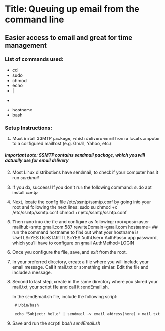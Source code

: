 
# Title: Queuing up email from the command line

## Easier access to email and great for time management 


### List of commands used:
- cd
- sudo 
- chmod
- echo
- |
- >
- hostname 
- bash

### Setup Instructions:

1. Must install SSMTP package, which delivers email from a local computer to a configured mailhost (e.g. Gmail, Yahoo, etc.)

##### Important note: SSMTP contains sendmail package, which you will actually use for email delivery

2. Most Linux distributions have sendmail, to check if your computer has it run *sendmail*

3. If you do, success! If you don't run the following command: sudo apt install ssmtp

4. Next, locate the config file /etc/ssmtp/ssmtp.conf by going into your root and following the next lines:
	sudo su
	chmod +x /etc/ssmtp/ssmtp.conf
	chmod +r /etc/ssmtp/ssmtp.conf

5. Then nano into the file and configure as following:
		root=postmaster
		mailhub=smtp.gmail.com:587
		rewriteDomain=gmail.com
		hostname=<your hostname> ## run the command hostname to find out what your hostname is
		UseTLS=YES
		UseSTARTTLS=YES
		AuthUser=<email username>
		AuthPass= app password, which you'll have to configure on gmail
		AuthMethod=LOGIN

6. Once you configure the file, save, and *exit* from the root. 

7. In your preferred directory, create a file where you will include your email message. Call it mail.txt or something similar. Edit the file and include a message.

8. Second to last step, create in the same directory where you stored your mail.txt, your script file and call it sendEmail.sh. 

   In the sendEmail.sh file, include the following script:
	
		#!/bin/bash

		echo "Subject: hello" | sendmail -v email address(here) < mail.txt

9. Save and run the script! *bash sendEmail.sh*
   
